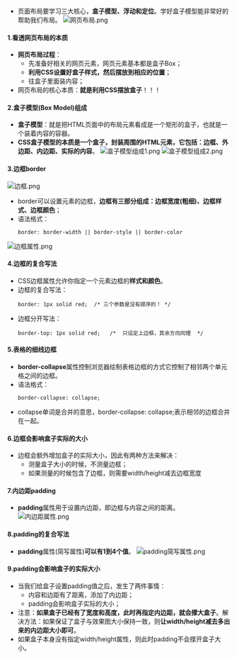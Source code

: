 - 页面布局要学习三大核心，**盒子模型、浮动和定位**。学好盒子模型能非常好的帮助我们布局。
![网页布局.png](https://upload-images.jianshu.io/upload_images/13407176-ebbd686ca77817f6.png?imageMogr2/auto-orient/strip%7CimageView2/2/w/1240)
#### 1.看透网页布局的本质
- **网页布局过程**：
    - 先准备好相关的网页元素，网页元素基本都是盒子Box；
    - **利用CSS设置好盒子样式，然后摆放到相应的位置**；
    - 往盒子里面装内容；
- 网页布局的核心本质：**就是利用CSS摆放盒子**！！！
#### 2.盒子模型(Box Model)组成
- **盒子模型**：就是把HTML页面中的布局元素看成是一个矩形的盒子，也就是一个装着内容的容器。
- **CSS盒子模型的本质是一个盒子，封装周围的HTML元素，它包括：边框、外边距、内边距、实际的内容**。
![盒子模型组成1.png](https://upload-images.jianshu.io/upload_images/13407176-cd02de1cc7856bf4.png?imageMogr2/auto-orient/strip%7CimageView2/2/w/1240)
![盒子模型组成2.png](https://upload-images.jianshu.io/upload_images/13407176-3c0b5bdc04084e91.png?imageMogr2/auto-orient/strip%7CimageView2/2/w/1240)
#### 3.边框border
![边框.png](https://upload-images.jianshu.io/upload_images/13407176-27532eb7d7103425.png?imageMogr2/auto-orient/strip%7CimageView2/2/w/1240)
- border可以设置元素的边框，**边框有三部分组成：边框宽度(粗细)、边框样式、边框颜色**；
- 语法格式：
    ```
    border: border-width || border-style || border-color
    ```
![边框属性.png](https://upload-images.jianshu.io/upload_images/13407176-44cdf4723a19fa04.png?imageMogr2/auto-orient/strip%7CimageView2/2/w/1240)
#### 4.边框的复合写法
- CSS边框属性允许你指定一个元素边框的**样式和颜色**。
- 边框的复合写法：
    ```
    border: 1px solid red;  /* 三个参数是没有顺序的！ */
    ```
- 边框分开写法：
    ```
    border-top: 1px solid red;   /*  只设定上边框，其余方向同理  */
    ```
#### 5.表格的细线边框
- **border-collapse**属性控制浏览器绘制表格边框的方式它控制了相邻两个单元格之间的边框。
- 语法格式：
    ```
    border-collapse: collapse;
    ```
- collapse单词是合并的意思，border-collapse: collapse;表示相邻的边框合并在一起。
#### 6.边框会影响盒子实际的大小
- 边框会额外增加盒子的实际大小，因此有两种方法来解决：
    - 测量盒子大小的时候，不测量边框；
    - 如果测量的时候包含了边框，则需要width/height减去边框宽度
#### 7.内边距padding
- **padding**属性用于设置内边距，即边框与内容之间的距离。
![内边距属性.png](https://upload-images.jianshu.io/upload_images/13407176-5aba7d4c5709024d.png?imageMogr2/auto-orient/strip%7CimageView2/2/w/1240)
#### 8.padding的复合写法
- **padding**属性(简写属性)**可以有1到4个值**。
![padding简写属性.png](https://upload-images.jianshu.io/upload_images/13407176-e2a3e05eff621a23.png?imageMogr2/auto-orient/strip%7CimageView2/2/w/1240)
#### 9.padding会影响盒子的实际大小
- 当我们给盒子设置padding值之后，发生了两件事情：
    - 内容和边距有了距离，添加了内边距；
    - padding会影响盒子实际的大小；
- 注意：**如果盒子已经有了宽度和高度，此时再指定内边距，就会撑大盒子**。解决方法：如果保证了盒子与效果图大小保持一致，则**让width/height减去多出来的内边距大小即可**。
- 如果盒子本身没有指定width/height属性，则此时padding不会撑开盒子大小。